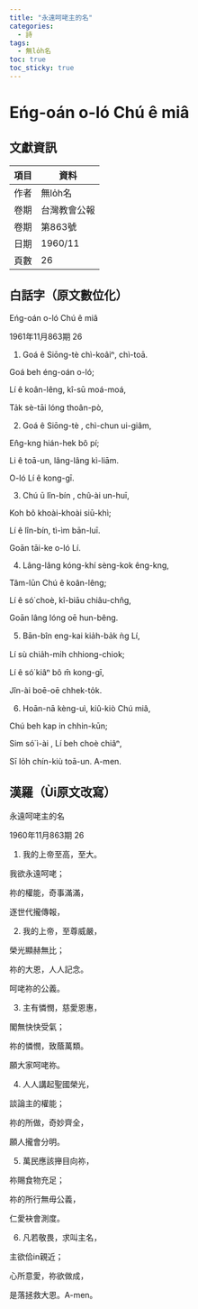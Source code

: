 ```yaml
---
title: "永遠呵咾主的名"
categories:
  - 詩
tags:
  - 無lo̍h名
toc: true
toc_sticky: true
---
```


# Eńg-oán o-ló Chú ê miâ

## 文獻資訊

| 項目 | 資料 |
|---|---|
| 作者 | 無lo̍h名 |
| 卷期 | 台灣教會公報 |
| 卷期 | 第863號 |
| 日期 | 1960/11 |
| 頁數 | 26 |

## 白話字（原文數位化）

Eńg-oán o-ló Chú ê miâ

1961年11月863期 26

1. Goá ê Siōng-tè chì-koâiⁿ, chì-toā.

Goá beh éng-oán o-ló;

Lí ê koân-lêng, kî-sū moá-moá,

Ta̍k sè-tāi lóng thoân-pò,

2. Goá ê Siōng-tè , chì-chun ui-giâm,

En̂g-kng hián-hek bô pí;

Li ê toā-un, lâng-lâng kì-liām.

O-ló Lí ê kong-gī.

3. Chú ū lîn-bín , chû-ài un-huī,

Koh bô khoài-khoài siū-khì;

Lí ê lîn-bín, tì-ìm bān-luī.

Goān tāi-ke o-ló Lí.

4. Lâng-lâng kóng-khí sèng-kok êng-kng,

Tâm-lūn Chú ê koân-lêng;

Lí ê só͘ choè, kî-biāu chiâu-chn̂g,

Goān lâng lóng oē hun-bêng.

5. Bān-bîn eng-kai kia̍h-ba̍k ǹg Lí,

Lí sù chia̍h-mi̍h chhiong-chiok;

Lí ê só͘ kiâⁿ bô m̄ kong-gī,

Jîn-ài boē-oē chhek-to̍k.

6. Hoān-nā kèng-uì, kiû-kiò Chú miâ,

Chú beh kap in chhin-kūn;

Sim só͘ ì-ài , Lí beh choè chiâⁿ,

Sī lo̍h chín-kiù toā-un. A-men.

## 漢羅（Ùi原文改寫）

永遠呵咾主的名

1960年11月863期 26

1. 我的上帝至高，至大。

我欲永遠呵咾；

祢的權能，奇事滿滿，

逐世代攏傳報，

2. 我的上帝，至尊威嚴，

榮光顯赫無比；

祢的大恩，人人記念。

呵咾祢的公義。

3. 主有憐憫，慈愛恩惠，

閣無快快受氣；

祢的憐憫，致蔭萬類。

願大家呵咾祢。

4. 人人講起聖國榮光，

談論主的權能；

祢的所做，奇妙齊全，

願人攏會分明。

5. 萬民應該攑目向祢，

祢賜食物充足；

祢的所行無毋公義，

仁愛袂會測度。

6. 凡若敬畏，求叫主名，

主欲佮in親近；

心所意愛，祢欲做成，

是落拯救大恩。A-men。
